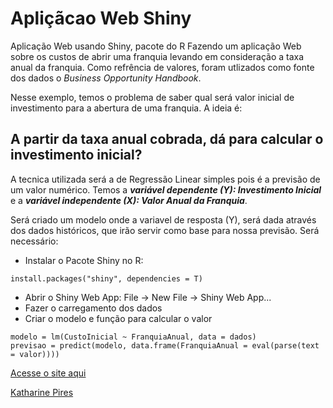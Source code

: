 # Apliçãcao Web Shiny
Aplicação Web usando Shiny, pacote do R
Fazendo um aplicação Web sobre os custos de abrir uma franquia levando em consideração a taxa anual da franquia. Como refrência de valores, foram utlizados como fonte dos dados o *Business Opportunity Handbook*. 

Nesse exemplo, temos o problema de saber qual será valor inicial de investimento para a abertura de uma franquia. 
A ideia é: 
## A partir da taxa anual cobrada, dá para calcular o investimento inicial?

A tecnica utilizada será a de Regressão Linear simples pois é a previsão de um valor numérico. 
Temos a ***variável dependente (**Y**): Investimento Inicial*** e a ***variável independente (**X**): Valor Anual da Franquia***.

Será criado um modelo onde a variavel de resposta (Y), será dada através dos dados históricos, que irão servir como base para nossa previsão. 
Será necessário:
- Instalar o Pacote Shiny no R:
```
install.packages("shiny", dependencies = T)
```
- Abrir o Shiny Web App: File -> New File -> Shiny Web App...
- Fazer o carregamento dos dados
- Criar o modelo e função para calcular o valor
```
modelo = lm(CustoInicial ~ FranquiaAnual, data = dados)
previsao = predict(modelo, data.frame(FranquiaAnual = eval(parse(text = valor))))
```
[Acesse o site aqui](https://katharinepires.shinyapps.io/InvestimentoInicial/)




[Katharine Pires](https://www.linkedin.com/in/katharine-pires-53b849155/)
